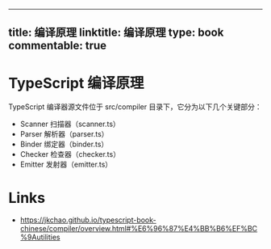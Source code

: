 
---
title: 编译原理
linktitle: 编译原理
type: book
commentable: true
---

# TypeScript 编译原理

TypeScript 编译器源文件位于 src/compiler 目录下，它分为以下几个关键部分：

- Scanner 扫描器（scanner.ts）
- Parser 解析器（parser.ts）
- Binder 绑定器（binder.ts）
- Checker 检查器（checker.ts）
- Emitter 发射器（emitter.ts）

# Links

- https://jkchao.github.io/typescript-book-chinese/compiler/overview.html#%E6%96%87%E4%BB%B6%EF%BC%9Autilities

    